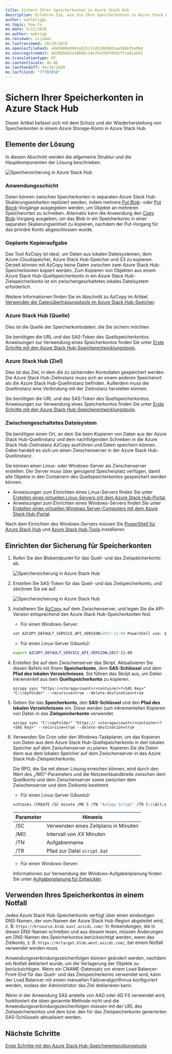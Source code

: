 ```yaml
---
title: Sichern Ihrer Speicherkonten in Azure Stack Hub
description: Erfahren Sie, wie Sie Ihre Speicherkonten in Azure Stack Hub sichern.
author: mattbriggs
ms.topic: how-to
ms.date: 1/22/2020
ms.author: mabrigg
ms.reviewer: sijuman
ms.lastreviewed: 10/19/2019
ms.openlocfilehash: a945800e999ce825c11d5300d02baa58bbfba9b8
ms.sourcegitcommit: a630894e5a38666c24e7be350f4691ffce81ab81
ms.translationtype: HT
ms.contentlocale: de-DE
ms.lasthandoff: 04/16/2020
ms.locfileid: "77703858"
---
```

# <a name="back-up-your-storage-accounts-on-azure-stack-hub"></a>Sichern Ihrer Speicherkonten in Azure Stack Hub

Dieser Artikel befasst sich mit dem Schutz und der Wiederherstellung von Speicherkonten in einem Azure Storage-Konto in Azure Stack Hub.

## <a name="elements-of-the-solution"></a>Elemente der Lösung

In diesem Abschnitt werden die allgemeine Struktur und die Hauptkomponenten der Lösung beschrieben.

![Speichersicherung in Azure Stack Hub](./media/azure-stack-network-howto-backup-storage/azure-stack-storage-backup.png)

### <a name="application-layer"></a>Anwendungsschicht

Daten können zwischen Speicherkonten in separaten Azure Stack Hub-Skalierungseinheiten repliziert werden, indem mehrere [Put Blob](https://docs.microsoft.com/rest/api/storageservices/put-blob)- oder [Put Block](https://docs.microsoft.com/rest/api/storageservices/put-block)-Vorgänge ausgegeben werden, um Objekte an mehreren Speicherorten zu schreiben. Alternativ kann die Anwendung den [Copy Blob](https://docs.microsoft.com/rest/api/storageservices/copy-blob)-Vorgang ausgeben, um das Blob in ein Speicherkonto in einer separaten Skalierungseinheit zu kopieren, nachdem der Put-Vorgang für das primäre Konto abgeschlossen wurde.

### <a name="scheduled-copy-task"></a>Geplante Kopieraufgabe

Das Tool AzCopy ist ideal, um Daten aus lokalen Dateisystemen, dem Azure-Cloudspeicher, Azure Stack Hub-Speicher und S3 zu kopieren. Derzeit können mit AzCopy keine Daten zwischen zwei Azure Stack Hub-Speicherkonten kopiert werden. Zum Kopieren von Objekten aus einem Azure Stack Hub-Quellspeicherkonto in ein Azure Stack Hub-Zielspeicherkonto ist ein zwischengeschaltetes lokales Dateisystem erforderlich.

Weitere Informationen finden Sie im Abschnitt zu AzCopy im Artikel [Verwenden der Datenübertragungstools im Azure Stack Hub-Speicher](https://docs.microsoft.com/azure-stack/user/azure-stack-storage-transfer?view=azs-1908#azcopy).

### <a name="azure-stack-hub-source"></a>Azure Stack Hub (Quelle)

Dies ist die Quelle der Speicherkontodaten, die Sie sichern möchten.

Sie benötigen die URL und das SAS-Token des Quellspeicherkontos. Anweisungen zur Verwendung eines Speicherkontos finden Sie unter [Erste Schritte mit den Azure Stack Hub-Speicherentwicklungstools](azure-stack-storage-dev.md).

### <a name="azure-stack-hub-target"></a>Azure Stack Hub (Ziel)

Dies ist das Ziel, in dem die zu sichernden Kontodaten gespeichert werden. Die Azure Stack Hub-Zielinstanz muss sich an einem anderen Speicherort als die Azure Stack Hub-Quellinstanz befinden. Außerdem muss die Quellinstanz eine Verbindung mit der Zielinstanz herstellen können.

Sie benötigen die URL und das SAS-Token des Quellspeicherkontos. Anweisungen zur Verwendung eines Speicherkontos finden Sie unter [Erste Schritte mit den Azure Stack Hub-Speicherentwicklungstools](azure-stack-storage-dev.md).

### <a name="intermediary-local-filesystem"></a>Zwischengeschaltetes Dateisystem

Sie benötigen einen Ort, an dem Sie beim Kopieren von Daten aus der Azure Stack Hub-Quellinstanz und dem nachfolgenden Schreiben in die Azure Stack Hub-Zielinstanz AzCopy ausführen und Daten speichern können. Dabei handelt es sich um einen Zwischenserver in der Azure Stack Hub-Quellinstanz.

Sie können einen Linux- oder Windows-Server als Zwischenserver erstellen. Der Server muss über genügend Speicherplatz verfügen, damit alle Objekte in den Containern des Quellspeicherkontos gespeichert werden können.
- Anweisungen zum Einrichten eines Linux-Servers finden Sie unter [Erstellen eines virtuellen Linux-Servers mit dem Azure Stack Hub-Portal](azure-stack-quick-linux-portal.md).  
- Anweisungen zum Einrichten eines Windows-Servers finden Sie unter [Erstellen eines virtuellen Windows Server-Computers mit dem Azure Stack Hub-Portal](azure-stack-quick-windows-portal.md).  

Nach dem Einrichten des Windows-Servers müssen Sie [PowerShell für Azure Stack Hub](https://docs.microsoft.com/azure-stack/operator/azure-stack-powershell-install?toc=https%3A%2F%2Fdocs.microsoft.com%2FFazure-stack%2Fuser%2FTOC.json&bc=https%3A%2F%2Fdocs.microsoft.com%2FFazure-stack%2Fbreadcrumb%2Ftoc.json) und [Azure Stack Hub-Tools](https://docs.microsoft.com/azure-stack/operator/azure-stack-powershell-download?toc=https%3A%2F%2Fdocs.microsoft.com%2FFazure-stack%2Fuser%2FTOC.json&bc=https%3A%2F%2Fdocs.microsoft.com%2FFazure-stack%2Fbreadcrumb%2Ftoc.json) installieren.

## <a name="set-up-backup-for-storage-accounts"></a>Einrichten der Sicherung für Speicherkonten

1. Rufen Sie den Blobendpunkt für das Quell- und das Zielspeicherkonto ab.

    ![Speichersicherung in Azure Stack Hub](./media/azure-stack-network-howto-backup-storage/back-up-step1.png)

2. Erstellen Sie SAS-Token für das Quell- und das Zielspeicherkonto, und zeichnen Sie sie auf.

    ![Speichersicherung in Azure Stack Hub](./media/azure-stack-network-howto-backup-storage/back-up-step2.png)

3. Installieren Sie [AzCopy](https://github.com/Azure/azure-storage-azcopy) auf dem Zwischenserver, und legen Sie die API-Version entsprechend den Azure Stack Hub-Speicherkonten fest.

    - Für einen Windows-Server:

    ```PowerShell  
    set AZCOPY_DEFAULT_SERVICE_API_VERSION=2017-11-09 PowerShell use: $env:AZCOPY_DEFAULT_SERVICE_API_VERSION="2017-11-09"
    ```

    - Für einen Linux-Server (Ubuntu):

    ```bash  
    export AZCOPY_DEFAULT_SERVICE_API_VERSION=2017-11-09
    ```

4. Erstellen Sie auf dem Zwischenserver das Skript. Aktualisieren Sie diesen Befehl mit Ihrem **Speicherkonto**, dem **SAS-Schlüssel** und dem **Pfad des lokalen Verzeichnisses**. Sie führen das Skript aus, um Daten inkrementell aus dem **Quellspeicherkonto** zu kopieren.

    ```
    azcopy sync "https:/<storagaccount>/<container>?<SAS Key>" "C:\\myFolder" --recursive=true --delete-destination=true
    ```

5.  Geben Sie das **Speicherkonto**, den **SAS-Schlüssel** und den **Pfad des lokalen Verzeichnisses** ein.  Diese werden zum inkrementellen Kopieren von Daten in das **Zielspeicherkonto** verwendet.
    
    ```
    azcopy sync "C:\\myFolder" "https:// <storagaccount>/<container>?<SAS Key>" --recursive=true --delete-destination=true
    ```

6.  Verwenden Sie Cron oder den Windows-Taskplaner, um das Kopieren von Daten aus dem Azure Stack Hub-Quellspeicherkonto in den lokalen Speicher auf dem Zwischenserver zu planen. Kopieren Sie die Daten dann aus dem lokalen Speicher auf dem Zwischenserver in das Azure Stack Hub-Zielspeicherkonto.

    Die RPO, die Sie mit dieser Lösung erreichen können, wird durch den Wert des „/MO“-Parameters und die Netzwerkbandbreite zwischen dem Quellkonto und dem Zwischenserver sowie zwischen dem Zwischenserver und dem Zielkonto bestimmt.

    - Für einen Linux-Server (Ubuntu):

    ```bash  
    schtasks /CREATE /SC minute /MO 5 /TN "AzCopy Script" /TR C:\\&lt;script name>.bat
    ```

    | Parameter | Hinweis | 
    | ---- | ---- |
    | /SC | Verwenden eines Zeitplans in Minuten |
    | /MO | Intervall von *XX* Minuten |
    | /TN | Aufgabenname |
    | /TR | Pfad zur Datei `script.bat` |


    - Für einen Windows-Server:

    Informationen zur Verwendung der Windows-Aufgabenplanung finden Sie unter [Aufgabenplanung für Entwickler](https://docs.microsoft.com/windows/win32/taskschd/task-scheduler-start-page).
    

## <a name="use-your-storage-account-in-a-disaster"></a>Verwenden Ihres Speicherkontos in einem Notfall

Jedes Azure Stack Hub-Speicherkonto verfügt über einen eindeutigen DNS-Namen, der vom Namen der Azure Stack Hub-Region abgeleitet wird, z. B. `https://krsource.blob.east.asicdc.com/`. In Anwendungen, die in diesen DNS-Namen schreiben und aus diesem lesen, müssen Änderungen am DNS-Namen des Speicherkontos berücksichtigt werden, wenn das Zielkonto, z. B. `https://krtarget.blob.west.asicdc.com/`, bei einem Notfall verwendet werden muss.

Anwendungsverbindungszeichenfolgen können geändert werden, nachdem ein Notfall deklariert wurde, um die Verlagerung der Objekte zu berücksichtigen. Wenn ein CNAME-Datensatz vor einem Load Balancer-Front-End für das Quell- und das Zielspeicherkonto verwendet wird, kann der Load Balancer mit einem manuellen Failoveralgorithmus konfiguriert werden, sodass der Administrator das Ziel deklarieren kann.

Wenn in der Anwendung SAS anstelle von AAD oder AD FS verwendet wird, funktioniert die oben genannte Methode nicht und die Anwendungsverbindungszeichenfolgen müssen mit der URL des Zielspeicherkontos und dem bzw. den für das Zielspeicherkonto generierten SAS-Schlüsseln aktualisiert werden.

## <a name="next-steps"></a>Nächste Schritte

[Erste Schritte mit den Azure Stack Hub-Speicherentwicklungstools](azure-stack-storage-dev.md)